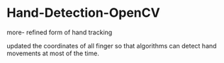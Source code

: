 # Hand-Detection-OpenCV
more- refined form of hand tracking

updated the coordinates of all finger so that algorithms can detect hand movements at most of the time.
